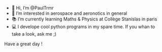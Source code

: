 - 👋 Hi, I’m @PaulTrmr
- 🚀 I’m interested in aerospace and aeronotics in general
- 📚 I’m currently learning Maths & Physics at Collège Stanislas in paris 
- 💻 I develope cool python programs in my spare time. If you whan to take a look, ask me ;)



Have a great day !
